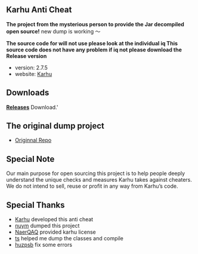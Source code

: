 ## Karhu Anti Cheat ##
**The project from the mysterious person to provide the Jar decompiled open source!**
new dump is working ～

**The source code for will not use please look at the individual iq This source code does not have any problem if iq not please download the Release version**

* version: 2.7.5
* website: [Karhu](https://karhu.ac)

## Downloads
**[Releases]([https://github.com/cioc29/Karhu-open-source/releases/tag/anticheat])** Download.'

## The original dump project
- [Originnal Repo](https://github.com/nuym/Open-Karhu)
## Special Note

Our main purpose for open sourcing this project is to help people deeply understand the unique checks and measures Karhu takes against cheaters. We do not intend to sell, reuse or profit in any way from Karhu’s code.

## Special Thanks
- [Karhu](https://www.karhu.ac/) developed this anti cheat
- [nuym](https://github.com/nuym) dumped this project
- [NaerQAQ](https://github.com/NaerQAQ) provided karhu license
- [ts](https://github.com/uniformization) helped me dump the classes and compile
- [huzpsb](https://github.com/huzpsb) fix some errors


